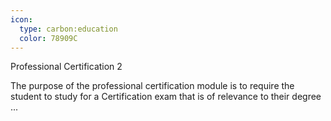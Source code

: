 ```yaml
---
icon:
  type: carbon:education
  color: 78909C
---
```

Professional Certification 2

The purpose of the professional certification module is to require the student to study for a Certification exam that is of relevance to their degree  ... 
